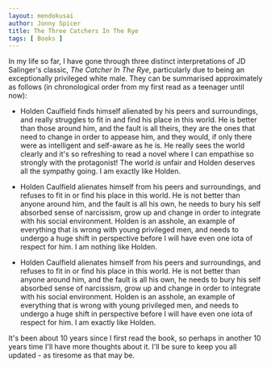 ```yaml
---
layout: mendokusai
author: Jonny Spicer
title: The Three Catchers In The Rye
tags: [ Books ]
---
```

In my life so far, I have gone through three distinct interpretations of JD Salinger's classic,
*The Catcher In The Rye*, particularly due to being an exceptionally privileged white male.
They can be summarised approximately as follows (in chronological order from my first read as 
a teenager until now):

- Holden Caulfield finds himself alienated by his peers and surroundings, and really struggles
to fit in and find his place in this world. He is better than those around him,
and the fault is all theirs, they are the ones that need to change in order
to appease him, and they would, if only there were as intelligent and self-aware as he is.
He really sees the world clearly and it's so refreshing to read a
novel where I can empathise so strongly with the protagonist! The world *is* unfair and Holden
deserves all the sympathy going. I am exactly like Holden.

- Holden Caulfield alienates himself from his peers and surroundings, and refuses to fit in
or find his place in this world. He is not better than anyone around him, and the fault is all
his own, he needs to bury his self absorbed sense of narcissism, grow up and change in order
to integrate with his social environment. Holden is an asshole, an example of everything that
is wrong with young privileged men, and needs to undergo a huge shift in perspective before I
will have even one iota of respect for him. I am nothing like Holden.

- Holden Caulfield alienates himself from his peers and surroundings, and refuses to fit in
or find his place in this world. He is not better than anyone around him, and the fault is all
his own, he needs to bury his self absorbed sense of narcissism, grow up and change in order
to integrate with his social environment. Holden is an asshole, an example of everything that
is wrong with young privileged men, and needs to undergo a huge shift in perspective before I
will have even one iota of respect for him. I am exactly like Holden.

It's been about 10 years since I first read the book, so perhaps in another 10 years time I'll
have more thoughts about it. I'll be sure to keep you all updated - as tiresome as that may be.
